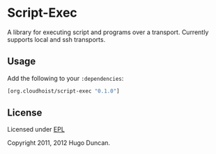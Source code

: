# Script-Exec

A library for executing script and programs over a transport. Currently supports
local and ssh transports.

## Usage

Add the following to your `:dependencies`:

```clj
[org.cloudhoist/script-exec "0.1.0"]
```

## License

Licensed under [EPL](http://www.eclipse.org/legal/epl-v10.html)

Copyright 2011, 2012  Hugo Duncan.
